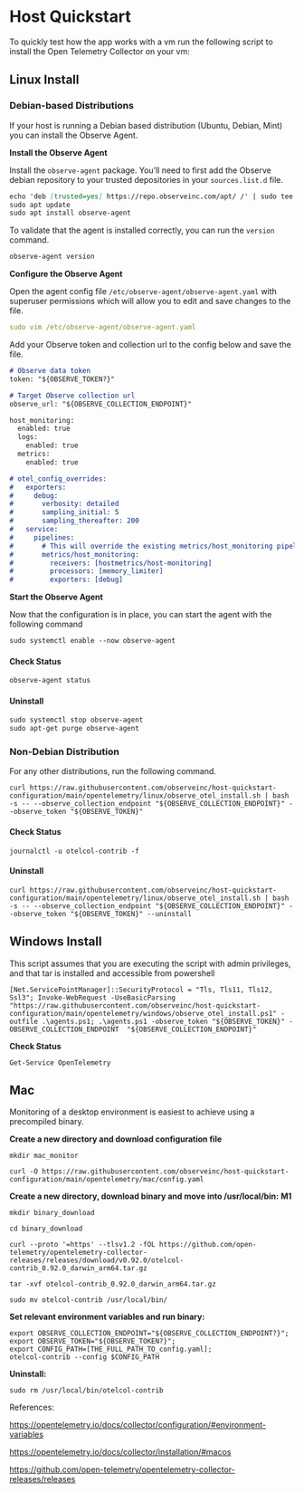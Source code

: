 # Host Quickstart
To quickly test how the app works with a vm run the following script to install the Open Telemetry Collector on your vm:

## Linux Install

### Debian-based Distributions
If your host is running a Debian based distribution (Ubuntu, Debian, Mint) you can install the Observe Agent. 

**Install the Observe Agent**

Install the `observe-agent` package. You’ll need to first add the Observe debian repository to your trusted depositories in your `sources.list.d` file.

```markdown
echo 'deb [trusted=yes] https://repo.observeinc.com/apt/ /' | sudo tee /etc/apt/sources.list.d/observeinc.list
sudo apt update
sudo apt install observe-agent
```

To validate that the agent is installed correctly, you can run the `version` command. 

```markdown
observe-agent version
```

**Configure the Observe Agent**

Open the agent config file `/etc/observe-agent/observe-agent.yaml` with superuser permissions which will allow you to edit and save changes to the file.

```yaml
sudo vim /etc/observe-agent/observe-agent.yaml
```

Add your Observe token and collection url to the config below and save the file. 

```markdown
# Observe data token
token: "${OBSERVE_TOKEN?}"

# Target Observe collection url
observe_url: "${OBSERVE_COLLECTION_ENDPOINT}"

host_monitoring:
  enabled: true
  logs: 
    enabled: true
  metrics:
    enabled: true

# otel_config_overrides:
#   exporters:
#     debug:
#       verbosity: detailed
#       sampling_initial: 5
#       sampling_thereafter: 200
#   service:
#     pipelines:
#       # This will override the existing metrics/host_monitoring pipeline and output to stdout debug instead
#       metrics/host_monitoring:
#         receivers: [hostmetrics/host-monitoring]
#         processors: [memory_limiter]
#         exporters: [debug]
```

**Start the Observe Agent**

Now that the configuration is in place, you can start the agent with the following command

```markdown
sudo systemctl enable --now observe-agent
```

#### Check Status
```markdown
observe-agent status
```

#### Uninstall
```markdown
sudo systemctl stop observe-agent
sudo apt-get purge observe-agent
```

### Non-Debian Distribution
For any other distributions, run the following command.

```
curl https://raw.githubusercontent.com/observeinc/host-quickstart-configuration/main/opentelemetry/linux/observe_otel_install.sh | bash -s -- --observe_collection_endpoint "${OBSERVE_COLLECTION_ENDPOINT}" --observe_token "${OBSERVE_TOKEN}"
```

#### Check Status
```
journalctl -u otelcol-contrib -f
```

#### Uninstall
```
curl https://raw.githubusercontent.com/observeinc/host-quickstart-configuration/main/opentelemetry/linux/observe_otel_install.sh | bash -s -- --observe_collection_endpoint "${OBSERVE_COLLECTION_ENDPOINT}" --observe_token "${OBSERVE_TOKEN}" --uninstall
```

## Windows Install
This script assumes that you are executing the script with admin privileges, and that tar is installed and accessible from powershell

```
[Net.ServicePointManager]::SecurityProtocol = "Tls, Tls11, Tls12, Ssl3"; Invoke-WebRequest -UseBasicParsing "https://raw.githubusercontent.com/observeinc/host-quickstart-configuration/main/opentelemetry/windows/observe_otel_install.ps1" -outfile .\agents.ps1; .\agents.ps1 -observe_token "${OBSERVE_TOKEN}" -OBSERVE_COLLECTION_ENDPOINT  "${OBSERVE_COLLECTION_ENDPOINT}"

```

**Check Status**
```
Get-Service OpenTelemetry
```

## Mac

Monitoring of a desktop environment is easiest to achieve using a precompiled binary.

**Create a new directory and download configuration file**
```
mkdir mac_monitor

curl -O https://raw.githubusercontent.com/observeinc/host-quickstart-configuration/main/opentelemetry/mac/config.yaml
```

**Create a new directory, download binary and move into /usr/local/bin:**
**M1**
```
mkdir binary_download

cd binary_download

curl --proto '=https' --tlsv1.2 -fOL https://github.com/open-telemetry/opentelemetry-collector-releases/releases/download/v0.92.0/otelcol-contrib_0.92.0_darwin_arm64.tar.gz

tar -xvf otelcol-contrib_0.92.0_darwin_arm64.tar.gz

sudo mv otelcol-contrib /usr/local/bin/

```

**Set relevant environment variables and run binary:**

```
export OBSERVE_COLLECTION_ENDPOINT="${OBSERVE_COLLECTION_ENDPOINT?}"; 
export OBSERVE_TOKEN="${OBSERVE_TOKEN?}"; 
export CONFIG_PATH=[THE_FULL_PATH_TO_config.yaml]; 
otelcol-contrib --config $CONFIG_PATH
```

**Uninstall:**

```
sudo rm /usr/local/bin/otelcol-contrib
```

References:

https://opentelemetry.io/docs/collector/configuration/#environment-variables

https://opentelemetry.io/docs/collector/installation/#macos

https://github.com/open-telemetry/opentelemetry-collector-releases/releases
